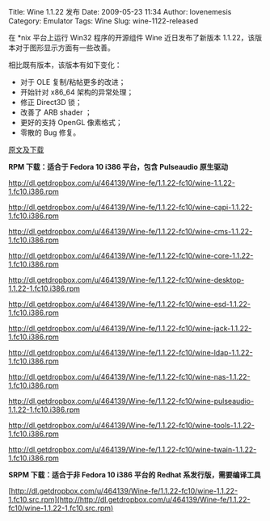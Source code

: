 Title: Wine 1.1.22 发布
Date: 2009-05-23 11:34
Author: lovenemesis
Category: Emulator
Tags: Wine
Slug: wine-1122-released

在 *nix 平台上运行 Win32 程序的开源组件 Wine 近日发布了新版本
1.1.22，该版本对于图形显示方面有一些改善。

相比既有版本，该版本有如下变化：

-   对于 OLE 复制/粘帖更多的改进；
-   开始针对 x86\_64 架构的异常处理；
-   修正 Direct3D 锁；
-   改善了 ARB shader ；
-   更好的支持 OpenGL 像素格式；
-   零散的 Bug 修复。

[原文及下载](http://www.winehq.org/announce/1.1.22)

**RPM 下载：适合于 Fedora 10 i386 平台，包含 Pulseaudio 原生驱动**

<http://dl.getdropbox.com/u/464139/Wine-fe/1.1.22-fc10/wine-1.1.22-1.fc10.i386.rpm>

<http://dl.getdropbox.com/u/464139/Wine-fe/1.1.22-fc10/wine-capi-1.1.22-1.fc10.i386.rpm>

<http://dl.getdropbox.com/u/464139/Wine-fe/1.1.22-fc10/wine-cms-1.1.22-1.fc10.i386.rpm>

<http://dl.getdropbox.com/u/464139/Wine-fe/1.1.22-fc10/wine-core-1.1.22-1.fc10.i386.rpm>

<http://dl.getdropbox.com/u/464139/Wine-fe/1.1.22-fc10/wine-desktop-1.1.22-1.fc10.i386.rpm>

<http://dl.getdropbox.com/u/464139/Wine-fe/1.1.22-fc10/wine-esd-1.1.22-1.fc10.i386.rpm>

<http://dl.getdropbox.com/u/464139/Wine-fe/1.1.22-fc10/wine-jack-1.1.22-1.fc10.i386.rpm>

<http://dl.getdropbox.com/u/464139/Wine-fe/1.1.22-fc10/wine-ldap-1.1.22-1.fc10.i386.rpm>

<http://dl.getdropbox.com/u/464139/Wine-fe/1.1.22-fc10/wine-nas-1.1.22-1.fc10.i386.rpm>

<http://dl.getdropbox.com/u/464139/Wine-fe/1.1.22-fc10/wine-pulseaudio-1.1.22-1.fc10.i386.rpm>

<http://dl.getdropbox.com/u/464139/Wine-fe/1.1.22-fc10/wine-tools-1.1.22-1.fc10.i386.rpm>

<http://dl.getdropbox.com/u/464139/Wine-fe/1.1.22-fc10/wine-twain-1.1.22-1.fc10.i386.rpm>

**SRPM 下载：适合于非 Fedora 10 i386 平台的 Redhat
系发行版，需要编译工具**

[http://dl.getdropbox.com/u/464139/Wine-fe/1.1.22-fc10/wine-1.1.22-1.fc10.src.rpm](http://http://dl.getdropbox.com/u/464139/Wine-fe/1.1.22-fc10/wine-1.1.22-1.fc10.src.rpm)
